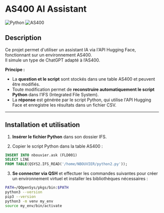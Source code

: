 # AS400 AI Assistant
![Python](https://img.shields.io/badge/Python-3.9.21-blue)
![AS400](https://img.shields.io/badge/AS400-V7R3-orange)

## Description
Ce projet permet d'utiliser un assistant IA via l'API Hugging Face, fonctionnant sur un environnement AS400.  
Il simule un type de ChatGPT adapté à l’AS400.  

**Principe :**
- La **question et le script** sont stockés dans une table AS400 et peuvent être modifiés. 
- Toute modification permet de **reconstruire automatiquement le script Python** dans l’IFS (Integrated File System).  
- La **réponse** est générée par le script Python, qui utilise l'API Hugging Face et enregistre les résultats dans un fichier CSV.

---

## Installation et utilisation
1. **Insérer le fichier Python** dans son dossier IFS.  

2. Copier le script Python dans la table AS400 :
```sql
INSERT INTO nbouvier.ask (FLD001)
SELECT LINE
FROM TABLE(QSYS2.IFS_READ('/home/NBOUVIER/python2.py'));
```

3. **Se connecter via QSH** et effectuer les commandes suivantes pour créer un environnement virtuel et installer les bibliothèques nécessaires :  
```sh
PATH=/QOpenSys/pkgs/bin:$PATH
python3 --version
pip3 --version
python3 -m venv my_env
source my_env/bin/activate
```